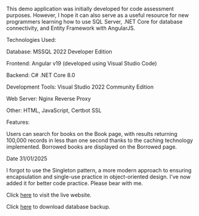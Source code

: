 This demo application was initially developed for code assessment purposes. However, I hope it can also serve as a useful resource for new programmers learning how to use SQL Server, .NET Core for database connectivity, and Entity Framework with AngularJS.



Technologies Used:

Database: MSSQL 2022 Developer Edition

Frontend: Angular v19 (developed using Visual Studio Code)

Backend: C# .NET Core 8.0

Development Tools: Visual Studio 2022 Community Edition

Web Server: Nginx Reverse Proxy

Other: HTML, JavaScript, Certbot SSL


Features:

Users can search for books on the Book page, with results returning 100,000 records in less than one second thanks to the caching technology implemented.
Borrowed books are displayed on the Borrowed page.

Date 31/01/2025

I forgot to use the Singleton pattern, a more modern approach to ensuring encapsulation and single-use practice in object-oriented design. I've now added it for better code practice. Please bear with me.


Click [here](https://edtlib.vagweb.com/) to visit the live website.

Click [here](https://edtlib.vagweb.com/sqlbackup.7z) to download database backup.

